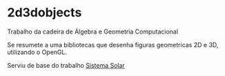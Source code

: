# 2d3dobjects

Trabalho da cadeira de Álgebra e Geometria Computacional

Se resumete a uma bibliotecas que desenha figuras geometricas 2D e 3D, utilizando o OpenGL.

Serviu de base do trabalho [Sistema Solar](https://github.com/sredroboto/SistemaSolar)
